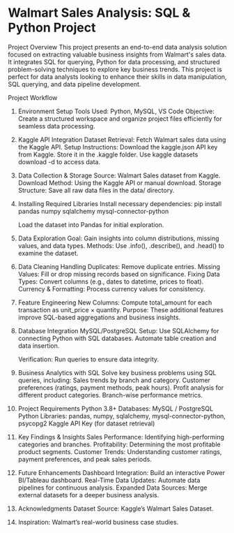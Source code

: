 # Walmart Sales Analysis: SQL & Python Project
Project Overview
This project presents an end-to-end data analysis solution focused on extracting valuable business insights from Walmart's sales data. It integrates SQL for querying, Python for data processing, and structured problem-solving techniques to explore key business trends. This project is perfect for data analysts looking to enhance their skills in data manipulation, SQL querying, and data pipeline development.

Project Workflow
1. Environment Setup
Tools Used: Python, MySQL, VS Code
Objective: Create a structured workspace and organize project files efficiently for seamless data processing.

2. Kaggle API Integration
Dataset Retrieval: Fetch Walmart sales data using the Kaggle API.
Setup Instructions:
Download the kaggle.json API key from Kaggle.
Store it in the .kaggle folder.
Use kaggle datasets download -d <dataset-path> to access data.

3. Data Collection & Storage
Source: Walmart Sales dataset from Kaggle.
Download Method: Using the Kaggle API or manual download.
Storage Structure: Save all raw data files in the data/ directory.

4. Installing Required Libraries
Install necessary dependencies:
   pip install pandas numpy sqlalchemy mysql-connector-python

   Load the dataset into Pandas for initial exploration.

5. Data Exploration
Goal: Gain insights into column distributions, missing values, and data types.
Methods:
Use .info(), .describe(), and .head() to examine the dataset.

6. Data Cleaning
Handling Duplicates: Remove duplicate entries.
Missing Values: Fill or drop missing records based on significance.
Fixing Data Types: Convert columns (e.g., dates to datetime, prices to float).
Currency & Formatting: Process currency values for consistency.

7. Feature Engineering
New Columns:
Compute total_amount for each transaction as unit_price × quantity.
Purpose:
These additional features improve SQL-based aggregations and business insights.

8. Database Integration
MySQL/PostgreSQL Setup:
Use SQLAlchemy for connecting Python with SQL databases.
Automate table creation and data insertion.

   Verification: Run queries to ensure data integrity.

9. Business Analytics with SQL
Solve key business problems using SQL queries, including:
Sales trends by branch and category.
Customer preferences (ratings, payment methods, peak hours).
Profit analysis for different product categories.
Branch-wise performance metrics.

10. Project Requirements
Python 3.8+
Databases: MySQL / PostgreSQL
Python Libraries:
pandas, numpy, sqlalchemy, mysql-connector-python, psycopg2
Kaggle API Key (for dataset retrieval)

11. Key Findings & Insights
Sales Performance: Identifying high-performing categories and branches.
Profitability: Determining the most profitable product segments.
Customer Trends: Understanding customer ratings, payment preferences, and peak sales periods.

12. Future Enhancements
Dashboard Integration: Build an interactive Power BI/Tableau dashboard.
Real-Time Data Updates: Automate data pipelines for continuous analysis.
Expanded Data Sources: Merge external datasets for a deeper business analysis.

13. Acknowledgments
Dataset Source: Kaggle’s Walmart Sales Dataset.

14. Inspiration: Walmart’s real-world business case studies.



